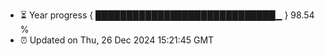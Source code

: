 - ⏳ Year progress { █████████████████████████████▁ } 98.54 %
- ⏰ Updated on Thu, 26 Dec 2024 15:21:45 GMT

